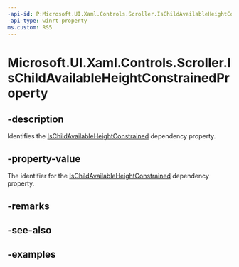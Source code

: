```yaml
---
-api-id: P:Microsoft.UI.Xaml.Controls.Scroller.IsChildAvailableHeightConstrainedProperty
-api-type: winrt property
ms.custom: RS5
---
```


<!-- Property syntax.
public DependencyProperty IsChildAvailableHeightConstrainedProperty { get; }
-->

# Microsoft.UI.Xaml.Controls.Scroller.IsChildAvailableHeightConstrainedProperty

## -description

Identifies the [IsChildAvailableHeightConstrained](scroller_ischildavailableheightconstrained.md) dependency property.

## -property-value

The identifier for the [IsChildAvailableHeightConstrained](scroller_ischildavailableheightconstrained.md) dependency property.

## -remarks

## -see-also

## -examples

